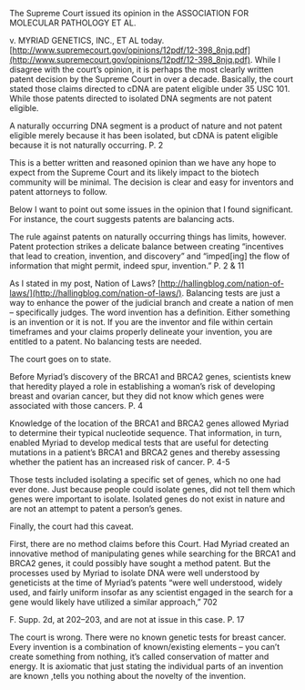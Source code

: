 
The Supreme Court issued its opinion in the ASSOCIATION FOR MOLECULAR PATHOLOGY ET AL.

v. MYRIAD GENETICS, INC., ET AL today. [http://www.supremecourt.gov/opinions/12pdf/12-398_8njq.pdf](http://www.supremecourt.gov/opinions/12pdf/12-398_8njq.pdf). While I disagree with the court’s opinion, it is perhaps the most clearly written patent decision by the Supreme Court in over a decade. Basically, the court stated those claims directed to cDNA are patent eligible under 35 USC 101. While those patents directed to isolated DNA segments are not patent eligible.

  

A naturally occurring DNA segment is a product of nature and not patent eligible merely because it has been isolated, but cDNA is patent eligible because it is not naturally occurring. P. 2

  

This is a better written and reasoned opinion than we have any hope to expect from the Supreme Court and its likely impact to the biotech community will be minimal. The decision is clear and easy for inventors and patent attorneys to follow.

  

Below I want to point out some issues in the opinion that I found significant. For instance, the court suggests patents are balancing acts.

  

The rule against patents on naturally occurring things has limits, however. Patent protection strikes a delicate balance between creating “incentives that lead to creation, invention, and discovery” and “imped[ing] the flow of information that might permit, indeed spur, invention.” P. 2 & 11

  

As I stated in my post, Nation of Laws? [http://hallingblog.com/nation-of-laws/](http://hallingblog.com/nation-of-laws/). Balancing tests are just a way to enhance the power of the judicial branch and create a nation of men – specifically judges. The word invention has a definition. Either something is an invention or it is not. If you are the inventor and file within certain timeframes and your claims properly delineate your invention, you are entitled to a patent. No balancing tests are needed.

  

The court goes on to state.

  

Before Myriad’s discovery of the BRCA1 and BRCA2 genes, scientists knew that heredity played a role in establishing a woman’s risk of developing breast and ovarian cancer, but they did not know which genes were associated with those cancers. P. 4

  

Knowledge of the location of the BRCA1 and BRCA2 genes allowed Myriad to determine their typical nucleotide sequence. That information, in turn, enabled Myriad to develop medical tests that are useful for detecting mutations in a patient’s BRCA1 and BRCA2 genes and thereby assessing whether the patient has an increased risk of cancer. P. 4-5

  

Those tests included isolating a specific set of genes, which no one had ever done. Just because people could isolate genes, did not tell them which genes were important to isolate. Isolated genes do not exist in nature and are not an attempt to patent a person’s genes.

  

Finally, the court had this caveat.

  

First, there are no method claims before this Court. Had Myriad created an innovative method of manipulating genes while searching for the BRCA1 and BRCA2 genes, it could possibly have sought a method patent. But the processes used by Myriad to isolate DNA were well understood by geneticists at the time of Myriad’s patents “were well understood, widely used, and fairly uniform insofar as any scientist engaged in the search for a gene would likely have utilized a similar approach,” 702

F. Supp. 2d, at 202–203, and are not at issue in this case. P. 17

  

The court is wrong. There were no known genetic tests for breast cancer. Every invention is a combination of known/existing elements – you can’t create something from nothing, it’s called conservation of matter and energy. It is axiomatic that just stating the individual parts of an invention are known ,tells you nothing about the novelty of the invention.
